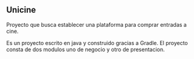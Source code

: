 ## Unicine

Proyecto que busca establecer una plataforma para comprar entradas a cine.

Es un proyecto escrito en java y construido gracias a Gradle. El proyecto consta de dos modulos uno de negocio y otro de presentacion.